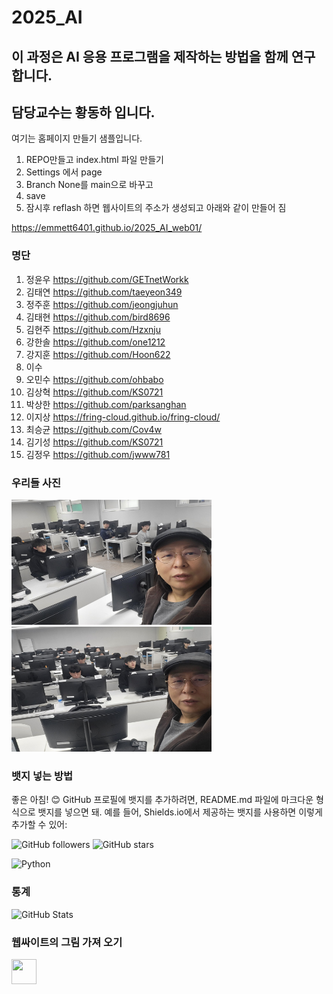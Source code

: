 # 2025_AI
## 이 과정은 AI 응용 프로그램을 제작하는 방법을 함께 연구합니다. 
## 담당교수는 황동하 입니다. 
여기는 홈페이지 만들기 샘플입니다. 
1. REPO만들고 index.html 파일 만들기 
2. Settings 에서 page
3. Branch None를 main으로 바꾸고
4. save
5. 잠시후 reflash 하면 웹사이트의 주소가 생성되고 아래와 같이 만들어 짐
   
https://emmett6401.github.io/2025_AI_web01/

### 명단
1. 정윤우 https://github.com/GETnetWorkk
2. 김태연 https://github.com/taeyeon349
3. 정주훈 https://github.com/jeongjuhun
4. 김태현 https://github.com/bird8696
5. 김현주 https://github.com/Hzxnju
6. 강한솔 https://github.com/one1212
7. 강지훈 https://github.com/Hoon622
8. 이수
9. 오민수 https://github.com/ohbabo
10. 김상혁 https://github.com/KS0721 
11. 박상한 https://github.com/parksanghan
12. 이지상                                   https://fring-cloud.github.io/fring-cloud/
13. 최승균  https://github.com/Cov4w
14. 김기성 https://github.com/KS0721 
15. 김정우  https://github.com/jwww781

### 우리들 사진

<img src="image/1.jpg" width="320" height="200" />
<img src="image/2.jpg" width="320" height="200" />


### 뱃지 넣는 방법
좋은 아침! 😊 GitHub 프로필에 뱃지를 추가하려면, 
README.md 파일에 마크다운 형식으로 뱃지를 넣으면 돼. 
예를 들어, Shields.io에서 제공하는 뱃지를 사용하면 이렇게 추가할 수 있어:


![GitHub followers](https://img.shields.io/github/followers/Emmett6401?style=social)
![GitHub stars](https://img.shields.io/github/stars/Emmett6401?style=social)

![Python](https://img.shields.io/badge/Python-3776AB?style=for-the-badge&logo=python&logoColor=white)

### 통계 
![GitHub Stats](https://github-readme-stats.vercel.app/api?username=Emmett6401&show_icons=true&theme=radical)

### 웹싸이트의 그림 가져 오기 
<img src="https://cdn.jsdelivr.net/npm/simple-icons@v8/icons/github.svg" width="40" height="40" />
